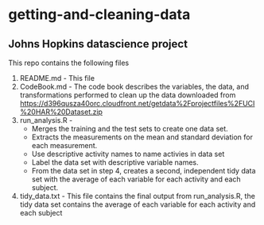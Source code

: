 # getting-and-cleaning-data
## Johns Hopkins datascience project
This repo contains the following files
1. README.md - This file
2. CodeBook.md - The code book describes the variables, the data, and transformations performed to clean up the data downloaded from https://d396qusza40orc.cloudfront.net/getdata%2Fprojectfiles%2FUCI%20HAR%20Dataset.zip
3. run_analysis.R - 
    * Merges the training and the test sets to create one data set.
    * Extracts the measurements on the mean and standard deviation for each measurement.
    * Use descriptive activity names to name activies in data set
    * Label the data set with descriptive variable names.
    * From the data set in step 4, creates a second, independent tidy data set with the average of each variable for each activity and each subject.
4. tidy_data.txt - This file contains the final output from run_analysis.R, the tidy data set contains the average of each variable for each activity and each subject
